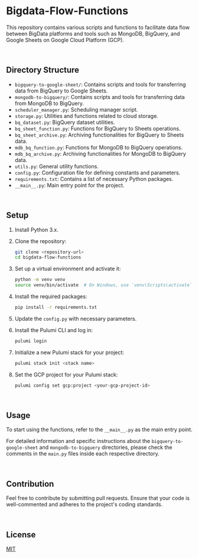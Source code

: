 # Bigdata-Flow-Functions

This repository contains various scripts and functions to facilitate data flow between BigData platforms and tools such as MongoDB, BigQuery, and Google Sheets on Google Cloud Platform (GCP).

<br/>

## Directory Structure

- `bigquery-to-google-sheet/`: Contains scripts and tools for transferring data from BigQuery to Google Sheets.
- `mongodb-to-bigquery/`: Contains scripts and tools for transferring data from MongoDB to BigQuery.
- `scheduler_manager.py`: Scheduling manager script.
- `storage.py`: Utilities and functions related to cloud storage.
- `bq_dataset.py`: BigQuery dataset utilities.
- `bq_sheet_function.py`: Functions for BigQuery to Sheets operations.
- `bq_sheet_archive.py`: Archiving functionalities for BigQuery to Sheets data.
- `mdb_bq_function.py`: Functions for MongoDB to BigQuery operations.
- `mdb_bq_archive.py`: Archiving functionalities for MongoDB to BigQuery data.
- `utils.py`: General utility functions.
- `config.py`: Configuration file for defining constants and parameters.
- `requirements.txt`: Contains a list of necessary Python packages.
- `__main__.py`: Main entry point for the project.

<br/>

## Setup

1. Install Python 3.x.

2. Clone the repository:
    ```bash
    git clone <repository-url>
    cd bigdata-flow-functions
    ```

3. Set up a virtual environment and activate it:
    ```bash
    python -m venv venv
    source venv/bin/activate  # On Windows, use `venv\Scripts\activate`
    ```

4. Install the required packages:
    ```bash
    pip install -r requirements.txt
    ```

5. Update the `config.py` with necessary parameters.

6. Install the Pulumi CLI and log in:
    ```bash
    pulumi login
    ```

7. Initialize a new Pulumi stack for your project:
    ```bash
    pulumi stack init <stack name>
    ```

8. Set the GCP project for your Pulumi stack:
    ```bash
    pulumi config set gcp:project <your-gcp-project-id>
    ```

<br/>

## Usage

To start using the functions, refer to the `__main__.py` as the main entry point.

For detailed information and specific instructions about the `bigquery-to-google-sheet` and `mongodb-to-bigquery` directories, please check the comments in the `main.py` files inside each respective directory.

<br/>

## Contribution

Feel free to contribute by submitting pull requests. Ensure that your code is well-commented and adheres to the project's coding standards.

<br/>

## License

[MIT](LICENSE)

